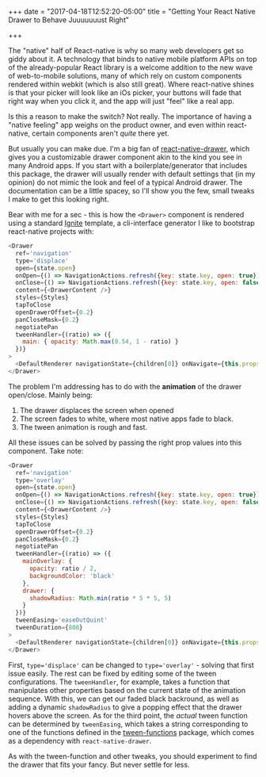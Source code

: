 +++
date = "2017-04-18T12:52:20-05:00"
title = "Getting Your React Native Drawer to Behave Juuuuuuust Right"

+++

The "native" half of React-native is why so many web developers get so giddy about it.  A technology that binds to native mobile platform APIs on top of the already-popular React library is a welcome addition to the new wave of web-to-mobile solutions, many of which rely on custom components rendered within webkit (which is also still great).  Where react-native shines is that your picker will look like an iOs picker, your buttons will fade that right way when you click it, and the app will just "feel" like a real app.

Is this a reason to make the switch?  Not really.  The importance of having a "native feeling" app weighs on the product owner, and even within react-native, certain components aren't *quite* there yet.

But usually you can make due.  I'm a big fan of [react-native-drawer](https://github.com/root-two/react-native-drawer), which gives you a customizable drawer component akin to the kind you see in many Android apps.  If you start with a boilerplate/generator that includes this package, the drawer will usually render with default settings that (in my opinion) do not mimic the look and feel of a typical Android drawer. The documentation can be a little spacey, so I'll show you the few, small tweaks I make to get this looking right.

Bear with me for a sec - this is how the `<Drawer>` component is rendered using a standard [Ignite](https://github.com/infinitered/ignite) template, a cli-interface generator I like to bootstrap react-native projects with:

```javascript
<Drawer
  ref='navigation'
  type='displace'
  open={state.open}
  onOpen={() => NavigationActions.refresh({key: state.key, open: true})}
  onClose={() => NavigationActions.refresh({key: state.key, open: false})}
  content={<DrawerContent />}
  styles={Styles}
  tapToClose
  openDrawerOffset={0.2}
  panCloseMask={0.2}
  negotiatePan
  tweenHandler={(ratio) => ({
    main: { opacity: Math.max(0.54, 1 - ratio) }
  })}
>
  <DefaultRenderer navigationState={children[0]} onNavigate={this.props.onNavigate} />
</Drawer>
```
The problem I'm addressing has to do with the **animation** of the drawer open/close.  Mainly being:
1. The drawer displaces the screen when opened
2. The screen fades to white, where most native apps fade to black.
3. The tween animation is rough and fast.

All these issues can be solved by passing the right prop values into this component.  Take note:

```javascript
<Drawer
  ref='navigation'
  type='overlay'
  open={state.open}
  onOpen={() => NavigationActions.refresh({key: state.key, open: true})}
  onClose={() => NavigationActions.refresh({key: state.key, open: false})}
  content={<DrawerContent />}
  styles={Styles}
  tapToClose
  openDrawerOffset={0.2}
  panCloseMask={0.2}
  negotiatePan
  tweenHandler={(ratio) => ({
    mainOverlay: {
      opacity: ratio / 2,
      backgroundColor: 'black'
    },
    drawer: {
      shadowRadius: Math.min(ratio * 5 * 5, 5)
    }
  })}
  tweenEasing='easeOutQuint'
  tweenDuration={800}
>
  <DefaultRenderer navigationState={children[0]} onNavigate={this.props.onNavigate} />
</Drawer>
```
First, `type='displace'` can be changed to `type='overlay'` - solving that first issue easily.  The rest can be fixed by editing some of the tween configurations.  The `tweenHandler`, for example, takes a function that manipulates other properties based on the current state of the animation sequence.  With this, we can get our faded black backround, as well as adding a dynamic `shadowRadius` to give a popping effect that the drawer hovers above the screen.  As for the third point, the *actual* tween function can be determined by `tweenEasing`, which takes a string corresponding to one of the functions defined in the [tween-functions](https://github.com/chenglou/tween-functions) package, which comes as a dependency with `react-native-drawer`.

As with the tween-function and other tweaks, you should experiment to find the drawer that fits your fancy. But never settle for less.

